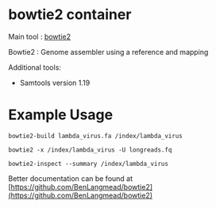 # bowtie2 container
Main tool : [bowtie2](http://bowtie-bio.sourceforge.net/bowtie2/manual.shtml)

Bowtie2 : Genome assembler using a reference and mapping

Additional tools:
- Samtools version 1.19

# Example Usage

```
bowtie2-build lambda_virus.fa /index/lambda_virus
```
```
bowtie2 -x /index/lambda_virus -U longreads.fq
```
```
bowtie2-inspect --summary /index/lambda_virus
```
Better documentation can be found at [https://github.com/BenLangmead/bowtie2](https://github.com/BenLangmead/bowtie2)
